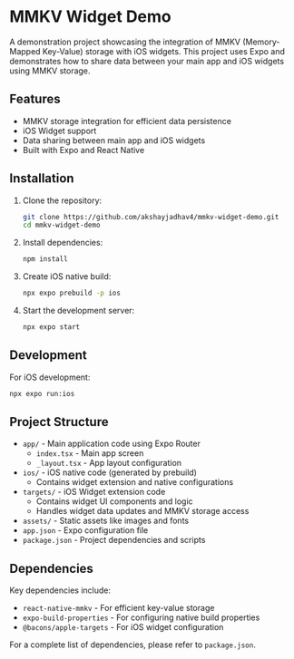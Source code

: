 # MMKV Widget Demo

A demonstration project showcasing the integration of MMKV (Memory-Mapped Key-Value) storage with iOS widgets. This project uses Expo and demonstrates how to share data between your main app and iOS widgets using MMKV storage.

## Features

- MMKV storage integration for efficient data persistence
- iOS Widget support
- Data sharing between main app and iOS widgets
- Built with Expo and React Native

## Installation

1. Clone the repository:
   ```bash
   git clone https://github.com/akshayjadhav4/mmkv-widget-demo.git
   cd mmkv-widget-demo
   ```

2. Install dependencies:
   ```bash
   npm install
   ```

3. Create iOS native build:
   ```bash
   npx expo prebuild -p ios
   ```

4. Start the development server:
   ```bash
   npx expo start
   ```

## Development

For iOS development:
```bash
npx expo run:ios
```

## Project Structure

- `app/` - Main application code using Expo Router
  - `index.tsx` - Main app screen
  - `_layout.tsx` - App layout configuration
- `ios/` - iOS native code (generated by prebuild)
  - Contains widget extension and native configurations
- `targets/` - iOS Widget extension code
  - Contains widget UI components and logic
  - Handles widget data updates and MMKV storage access
- `assets/` - Static assets like images and fonts
- `app.json` - Expo configuration file
- `package.json` - Project dependencies and scripts

## Dependencies

Key dependencies include:
- `react-native-mmkv` - For efficient key-value storage
- `expo-build-properties` - For configuring native build properties
- `@bacons/apple-targets` - For iOS widget configuration

For a complete list of dependencies, please refer to `package.json`.


